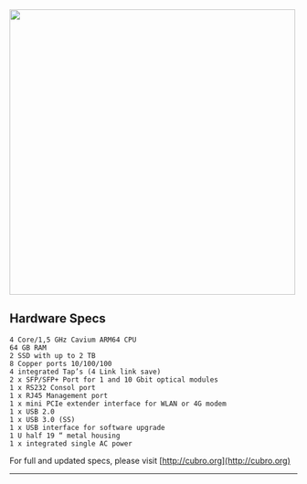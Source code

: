 <img src="http://cubro.org/images/EXA8_Banner.jpg" width=500>

## Hardware Specs
```
4 Core/1,5 GHz Cavium ARM64 CPU
64 GB RAM
2 SSD with up to 2 TB
8 Copper ports 10/100/100
4 integrated Tap’s (4 Link link save)
2 x SFP/SFP+ Port for 1 and 10 Gbit optical modules
1 x RS232 Consol port
1 x RJ45 Management port
1 x mini PCIe extender interface for WLAN or 4G modem
1 x USB 2.0
1 x USB 3.0 (SS)
1 x USB interface for software upgrade
1 U half 19 “ metal housing
1 x integrated single AC power
```

For full and updated specs, please visit [http://cubro.org](http://cubro.org)

-----------

